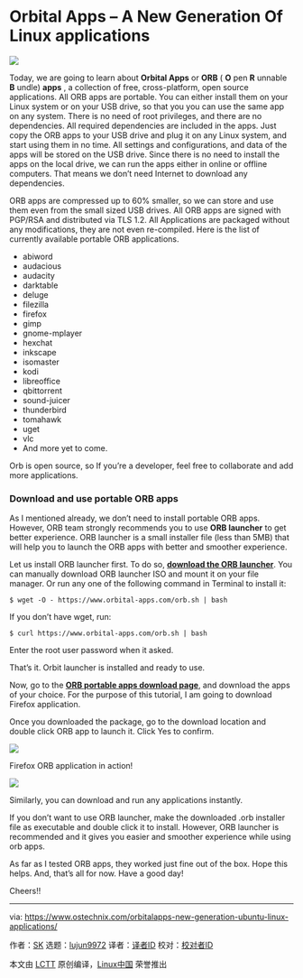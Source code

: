 Orbital Apps – A New Generation Of Linux applications
======

![](https://www.ostechnix.com/wp-content/uploads/2016/05/orbital-apps-720x340.jpg)

Today, we are going to learn about **Orbital Apps** or **ORB** ( **O** pen **R** unnable **B** undle) **apps** , a collection of free, cross-platform, open source applications. All ORB apps are portable. You can either install them on your Linux system or on your USB drive, so that you you can use the same app on any system. There is no need of root privileges, and there are no dependencies. All required dependencies are included in the apps. Just copy the ORB apps to your USB drive and plug it on any Linux system, and start using them in no time. All settings and configurations, and data of the apps will be stored on the USB drive. Since there is no need to install the apps on the local drive, we can run the apps either in online or offline computers. That means we don’t need Internet to download any dependencies.

ORB apps are compressed up to 60% smaller, so we can store and use them even from the small sized USB drives. All ORB apps are signed with PGP/RSA and distributed via TLS 1.2. All Applications are packaged without any modifications, they are not even re-compiled. Here is the list of currently available portable ORB applications.

  * abiword
  * audacious
  * audacity
  * darktable
  * deluge
  * filezilla
  * firefox
  * gimp
  * gnome-mplayer
  * hexchat
  * inkscape
  * isomaster
  * kodi
  * libreoffice
  * qbittorrent
  * sound-juicer
  * thunderbird
  * tomahawk
  * uget
  * vlc
  * And more yet to come.



Orb is open source, so If you’re a developer, feel free to collaborate and add more applications.

### Download and use portable ORB apps

As I mentioned already, we don’t need to install portable ORB apps. However, ORB team strongly recommends you to use **ORB launcher** to get better experience. ORB launcher is a small installer file (less than 5MB) that will help you to launch the ORB apps with better and smoother experience.

Let us install ORB launcher first. To do so, [**download the ORB launcher**][1]. You can manually download ORB launcher ISO and mount it on your file manager. Or run any one of the following command in Terminal to install it:
```
$ wget -O - https://www.orbital-apps.com/orb.sh | bash

```

If you don’t have wget, run:
```
$ curl https://www.orbital-apps.com/orb.sh | bash

```

Enter the root user password when it asked.

That’s it. Orbit launcher is installed and ready to use.

Now, go to the [**ORB portable apps download page**][2], and download the apps of your choice. For the purpose of this tutorial, I am going to download Firefox application.

Once you downloaded the package, go to the download location and double click ORB app to launch it. Click Yes to confirm.

![][4]

Firefox ORB application in action!

![][5]

Similarly, you can download and run any applications instantly.

If you don’t want to use ORB launcher, make the downloaded .orb installer file as executable and double click it to install. However, ORB launcher is recommended and it gives you easier and smoother experience while using orb apps.

As far as I tested ORB apps, they worked just fine out of the box. Hope this helps. And, that’s all for now. Have a good day!

Cheers!!


--------------------------------------------------------------------------------

via: https://www.ostechnix.com/orbitalapps-new-generation-ubuntu-linux-applications/

作者：[SK][a]
选题：[lujun9972](https://github.com/lujun9972)
译者：[译者ID](https://github.com/译者ID)
校对：[校对者ID](https://github.com/校对者ID)

本文由 [LCTT](https://github.com/LCTT/TranslateProject) 原创编译，[Linux中国](https://linux.cn/) 荣誉推出

[a]:https://www.ostechnix.com/author/sk/
[1]:https://www.orbital-apps.com/documentation/orb-launcher-all-installers
[2]:https://www.orbital-apps.com/download/portable_apps_linux/
[3]:data:image/gif;base64,R0lGODlhAQABAIAAAAAAAP///yH5BAEAAAAALAAAAAABAAEAAAIBRAA7
[4]:http://www.ostechnix.com/wp-content/uploads/2016/05/orbital-apps-1-2.png
[5]:http://www.ostechnix.com/wp-content/uploads/2016/05/orbital-apps-2.png
